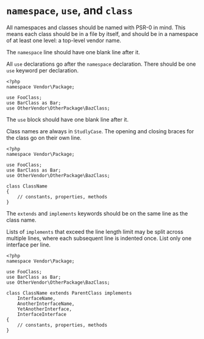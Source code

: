 `namespace`, `use`, and `class`
===============================

All namespaces and classes should be named with PSR-0 in mind. This means each
class should be in a file by itself, and should be in a namespace of at least
one level: a top-level vendor name.

The `namespace` line should have one blank line after it.

All `use` declarations go after the `namespace` declaration. There should be
one `use` keyword per declaration.

    <?php
    namespace Vendor\Package;
    
    use FooClass;
    use BarClass as Bar;
    use OtherVendor\OtherPackage\BazClass;

The `use` block should have one blank line after it.
    
Class names are always in `StudlyCase`. The opening and closing braces for the
class go on their own line.

    <?php
    namespace Vendor\Package;
    
    use FooClass;
    use BarClass as Bar;
    use OtherVendor\OtherPackage\BazClass;

    class ClassName
    {
        // constants, properties, methods
    }

The `extends` and `implements` keywords should be on the same line as the
class name.

Lists of `implements` that exceed the line length limit may be split across
multiple lines, where each subsequent line is indented once. List only one
interface per line.

    <?php
    namespace Vendor\Package;
    
    use FooClass;
    use BarClass as Bar;
    use OtherVendor\OtherPackage\BazClass;
    
    class ClassName extends ParentClass implements
        InterfaceName,
        AnotherInterfaceName,
        YetAnotherInterface,
        InterfaceInterface
    {
        // constants, properties, methods
    }
